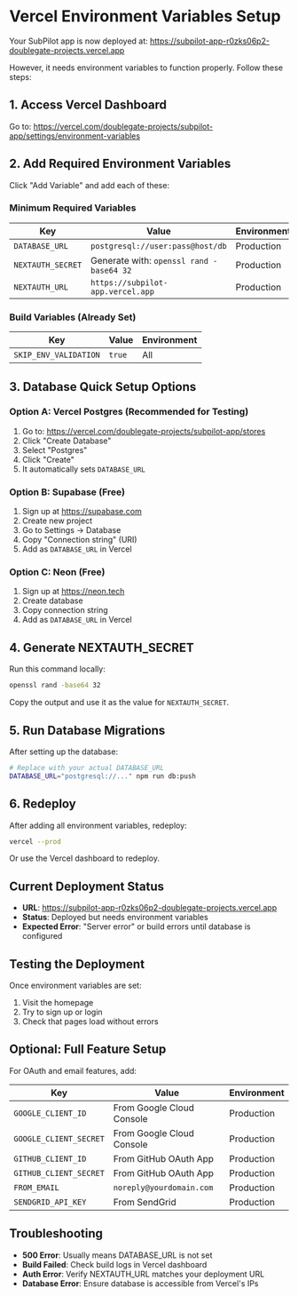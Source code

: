 # Vercel Environment Variables Setup

Your SubPilot app is now deployed at: https://subpilot-app-r0zks06p2-doublegate-projects.vercel.app

However, it needs environment variables to function properly. Follow these steps:

## 1. Access Vercel Dashboard

Go to: https://vercel.com/doublegate-projects/subpilot-app/settings/environment-variables

## 2. Add Required Environment Variables

Click "Add Variable" and add each of these:

### Minimum Required Variables

| Key | Value | Environment |
|-----|-------|-------------|
| `DATABASE_URL` | `postgresql://user:pass@host/db` | Production |
| `NEXTAUTH_SECRET` | Generate with: `openssl rand -base64 32` | Production |
| `NEXTAUTH_URL` | `https://subpilot-app.vercel.app` | Production |

### Build Variables (Already Set)

| Key | Value | Environment |
|-----|-------|-------------|
| `SKIP_ENV_VALIDATION` | `true` | All |

## 3. Database Quick Setup Options

### Option A: Vercel Postgres (Recommended for Testing)

1. Go to: https://vercel.com/doublegate-projects/subpilot-app/stores
2. Click "Create Database"
3. Select "Postgres"
4. Click "Create"
5. It automatically sets `DATABASE_URL`

### Option B: Supabase (Free)

1. Sign up at https://supabase.com
2. Create new project
3. Go to Settings → Database
4. Copy "Connection string" (URI)
5. Add as `DATABASE_URL` in Vercel

### Option C: Neon (Free)

1. Sign up at https://neon.tech
2. Create database
3. Copy connection string
4. Add as `DATABASE_URL` in Vercel

## 4. Generate NEXTAUTH_SECRET

Run this command locally:
```bash
openssl rand -base64 32
```

Copy the output and use it as the value for `NEXTAUTH_SECRET`.

## 5. Run Database Migrations

After setting up the database:

```bash
# Replace with your actual DATABASE_URL
DATABASE_URL="postgresql://..." npm run db:push
```

## 6. Redeploy

After adding all environment variables, redeploy:

```bash
vercel --prod
```

Or use the Vercel dashboard to redeploy.

## Current Deployment Status

- **URL**: https://subpilot-app-r0zks06p2-doublegate-projects.vercel.app
- **Status**: Deployed but needs environment variables
- **Expected Error**: "Server error" or build errors until database is configured

## Testing the Deployment

Once environment variables are set:

1. Visit the homepage
2. Try to sign up or login
3. Check that pages load without errors

## Optional: Full Feature Setup

For OAuth and email features, add:

| Key | Value | Environment |
|-----|-------|-------------|
| `GOOGLE_CLIENT_ID` | From Google Cloud Console | Production |
| `GOOGLE_CLIENT_SECRET` | From Google Cloud Console | Production |
| `GITHUB_CLIENT_ID` | From GitHub OAuth App | Production |
| `GITHUB_CLIENT_SECRET` | From GitHub OAuth App | Production |
| `FROM_EMAIL` | `noreply@yourdomain.com` | Production |
| `SENDGRID_API_KEY` | From SendGrid | Production |

## Troubleshooting

- **500 Error**: Usually means DATABASE_URL is not set
- **Build Failed**: Check build logs in Vercel dashboard
- **Auth Error**: Verify NEXTAUTH_URL matches your deployment URL
- **Database Error**: Ensure database is accessible from Vercel's IPs